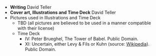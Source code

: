 * **Writing** David Teller
* **Cover art, Illustrations and Time Deck** David Teller
* Pictures used in Illustrations and Time Deck
  * TBD \(all pictures are believed to be used in a manner compatible with their license\)
  * Time Deck
    * IV: Peter Brueghel, The Tower of Babel. Public Domain.
    * XI: Uncertain, either Levy & Fils or Kuhn \(source: [Wikipedia](https://en.wikipedia.org/wiki/File:Train_wreck_at_Montparnasse_1895.jpg#filelinks)\). Public Domain.




